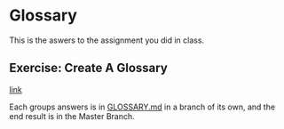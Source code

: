 # Glossary
This is the aswers to the assignment you did in class.

## Exercise: Create A Glossary
[link](https://docs.google.com/document/d/1vYpd-maif2QOCegidMyEopcft-tXsR0AhEKAD-1JZAc/pub)

Each groups answers is in [GLOSSARY.md](glossary.md) in a branch of its own, and the end result is in the Master Branch.